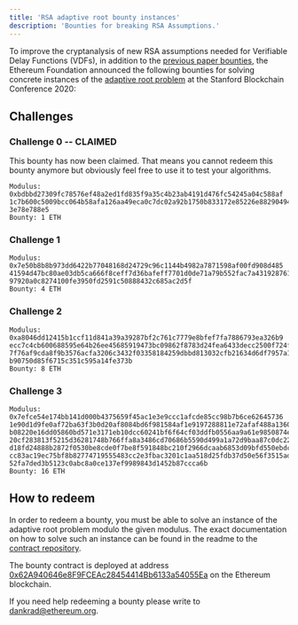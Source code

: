 ```yaml
---
title: 'RSA adaptive root bounty instances'
description: 'Bounties for breaking RSA Assumptions.'
---
```


To improve the cryptanalysis of new RSA assumptions needed for Verifiable Delay Functions (VDFs), in addition to the [previous paper bounties](/bounties/rsa/bounties), the Ethereum Foundation announced the following bounties for solving concrete instances of the [adaptive root problem](/bounties/rsa/assumptions) at the Stanford Blockchain Conference 2020:

## Challenges

### Challenge 0 -- CLAIMED

This bounty has now been claimed. That means you cannot redeem this bounty anymore but obviously feel free to use it to test your algorithms.

```
Modulus: 0xbdbbd27309fc78576ef48a2ed1fd835f9a35c4b23ab4191d476fc54245a04c588af
1c7b600c5009bcc064b58afa126aa49eca0c7dc02a92b1750b833172e85226e88290494fc11f1fd
3e78e788e5
Bounty: 1 ETH
```

### Challenge 1

```
Modulus: 0x7e50b8b8b973dd6422b77048168d24729c96c1144b4982a7871598af00fd908d485
41594d47bc80ae03db5ca666f8ceff7d36bafeff7701d0de71a79b552fac7a431928761a42d8186
97920a0c8274100fe3950fd2591c50888432c685ac2d5f
Bounty: 4 ETH
```

### Challenge 2

```
Modulus: 0xa8046dd12415b1ccf11d841a39a39287bf2c761c7779e8bfef7fa7886793ea326b9
ecc7c4cb600688595e64b26ee45685919473bc09862f8783d24fea6433decc2500f724f0c26b000
7f76af9cda8f9b3576acfa3206c3432f03358184259dbbd813032cfb21634d6df7957a1bf1676ae
b90750d85f6715c351c595a14fe373b
Bounty: 8 ETH
```

### Challenge 3

```
Modulus: 0x7efce54e174bb141d000b4375659f45ac1e3e9ccc1afcde85cc98b7b6ce62645736
1e90d1d9fe0af72ba63f3b0d20af8084bd6f981584af1e9197288811e72afaf488a1360e4d5d6f9
b08220e16dd05860bd571e3171eb10dcc60241bf6f64cf03ddfb0556aa9a61e9850874e442564c0
20cf283813f5215d36281748b766ffa8a3486cd70686b5590d499a1a72d9baa87c0dc223c8f5b71
d18fd24888b2872f0530be8cde0f7be8f591848bc210f2966dcaab6853d09bfd550ebdcd244c394
cc83ac19ec75bf8b82774719555483cc2e3fbac3201c1aa518d25fdb37d50e56f3515ad5e4609d2
52fa7ded3b5123c0abc8a0ce137ef9989843d1452b87ccca6b
Bounty: 16 ETH
```

## How to redeem

In order to redeem a bounty, you must be able to solve an instance of the adaptive root problem modulo the given modulus. The exact documentation on how to solve such an instance can be found in the readme to the [contract repository](https://github.com/dankrad/rsa-bounty).

The bounty contract is deployed at address [0x62A940646e8F9FCEAc28454414Bb6133a54055Ea](https://etherscan.io/address/0x62a940646e8f9fceac28454414bb6133a54055ea) on the Ethereum blockchain.

If you need help redeeming a bounty please write to [dankrad@ethereum.org](mailto:dankrad@ethereum.org).
